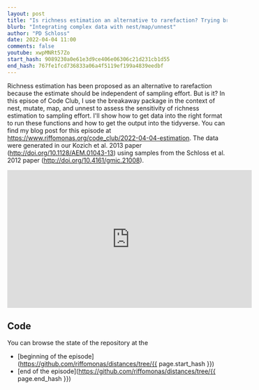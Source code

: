 ```yaml
---
layout: post
title: "Is richness estimation an alternative to rarefaction? Trying breakaway and Chao1 (CC201)"
blurb: "Integrating complex data with nest/map/unnest"
author: "PD Schloss"
date: 2022-04-04 11:00
comments: false
youtube: xwpMNRt57Zo
start_hash: 9089230a0e61e3d9ce406e06306c21d231cb1d55
end_hash: 767fe1fcd736833a06a4f5119ef199a4839eedbf
---
```


Richness estimation has been proposed as an alternative to rarefaction because the estimate should be independent of sampling effort. But is it? In this episoe of Code Club, I use the breakaway package in the context of nest, mutate, map, and unnest to assess the sensitivity of richness estimation to sampling effort. I'll show how to get data into the right format to run these functions and how to get the output into the tidyverse. You can find my blog post for this episode at https://www.riffomonas.org/code_club/2022-04-04-estimation. The data were generated in our Kozich et al. 2013 paper (http://doi.org/10.1128/AEM.01043-13) using samples from the Schloss et al. 2012 paper (http://doi.org/10.4161/gmic.21008).


<iframe style="margin: 0 auto;display:block;" width="560" height="315" src="https://www.youtube.com/embed/{{ page.youtube }}" frameborder="0" allow="accelerometer; autoplay; encrypted-media; gyroscope; picture-in-picture" allowfullscreen></iframe>


## Code

You can browse the state of the repository at the
* [beginning of the episode](https://github.com/riffomonas/distances/tree/{{ page.start_hash }})
* [end of the episode](https://github.com/riffomonas/distances/tree/{{ page.end_hash }})
